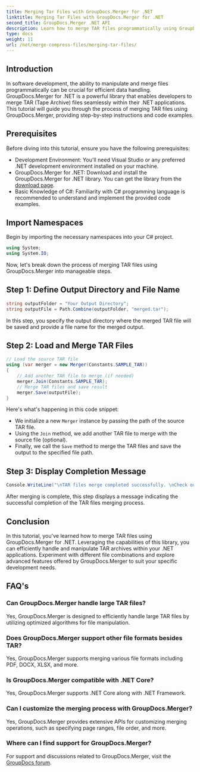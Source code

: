 ```yaml
---
title: Merging Tar Files with GroupDocs.Merger for .NET
linktitle: Merging Tar Files with GroupDocs.Merger for .NET
second_title: GroupDocs.Merger .NET API
description: Learn how to merge TAR files programmatically using GroupDocs.Merger for .NET. Follow our step-by-step guide to handle TAR archives efficiently.
type: docs
weight: 11
url: /net/merge-compress-files/merging-tar-files/
---
```

## Introduction
In software development, the ability to manipulate and merge files programmatically can be crucial for efficient data handling. GroupDocs.Merger for .NET is a powerful library that enables developers to merge TAR (Tape Archive) files seamlessly within their .NET applications. This tutorial will guide you through the process of merging TAR files using GroupDocs.Merger, providing step-by-step instructions and code examples.
## Prerequisites
Before diving into this tutorial, ensure you have the following prerequisites:
- Development Environment: You'll need Visual Studio or any preferred .NET development environment installed on your machine.
- GroupDocs.Merger for .NET: Download and install the GroupDocs.Merger for .NET library. You can get the library from the [download page](https://releases.groupdocs.com/merger/net/).
- Basic Knowledge of C#: Familiarity with C# programming language is recommended to understand and implement the provided code examples.

## Import Namespaces
Begin by importing the necessary namespaces into your C# project.

```csharp
using System;
using System.IO;
```

Now, let's break down the process of merging TAR files using GroupDocs.Merger into manageable steps.
## Step 1: Define Output Directory and File Name
```csharp
string outputFolder = "Your Output Directory";
string outputFile = Path.Combine(outputFolder, "merged.tar");
```
In this step, you specify the output directory where the merged TAR file will be saved and provide a file name for the merged output.
## Step 2: Load and Merge TAR Files
```csharp
// Load the source TAR file
using (var merger = new Merger(Constants.SAMPLE_TAR))
{
    // Add another TAR file to merge (if needed)
    merger.Join(Constants.SAMPLE_TAR);
    // Merge TAR files and save result
    merger.Save(outputFile);
}
```
Here's what's happening in this code snippet:
- We initialize a new `Merger` instance by passing the path of the source TAR file.
- Using the `Join` method, we add another TAR file to merge with the source file (optional).
- Finally, we call the `Save` method to merge the TAR files and save the output to the specified file path.
## Step 3: Display Completion Message
```csharp
Console.WriteLine("\nTAR files merge completed successfully. \nCheck output in {0}", outputFolder);
```
After merging is complete, this step displays a message indicating the successful completion of the TAR files merging process.

## Conclusion
In this tutorial, you've learned how to merge TAR files using GroupDocs.Merger for .NET. Leveraging the capabilities of this library, you can efficiently handle and manipulate TAR archives within your .NET applications. Experiment with different file combinations and explore advanced features offered by GroupDocs.Merger to suit your specific development needs.

## FAQ's
### Can GroupDocs.Merger handle large TAR files?
Yes, GroupDocs.Merger is designed to efficiently handle large TAR files by utilizing optimized algorithms for file manipulation.
### Does GroupDocs.Merger support other file formats besides TAR?
Yes, GroupDocs.Merger supports merging various file formats including PDF, DOCX, XLSX, and more.
### Is GroupDocs.Merger compatible with .NET Core?
Yes, GroupDocs.Merger supports .NET Core along with .NET Framework.
### Can I customize the merging process with GroupDocs.Merger?
Yes, GroupDocs.Merger provides extensive APIs for customizing merging operations, such as specifying page ranges, file order, and more.
### Where can I find support for GroupDocs.Merger?
For support and discussions related to GroupDocs.Merger, visit the [GroupDocs forum](https://forum.groupdocs.com/c/merger/32).
